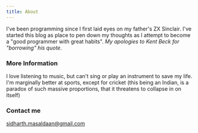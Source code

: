 ```yaml
---
title: About
---
```


I've been programming since I first laid eyes on my father's ZX Sinclair. I've started this blog as place to pen down my thoughts as I attempt to become a "good programmer with great habits". _My apologies to Kent Beck for "borrowing" his quote._

### More Information
I love listening to music, but can't sing or play an instrument to save my life. I'm marginally better at sports, except for cricket (this being an Indian, is a paradox of such massive proportions, that it threatens to collapse in on itself)

### Contact me

[sidharth.masaldaan@gmail.com](mailto:sidharth.masaldaan@gmail.com)